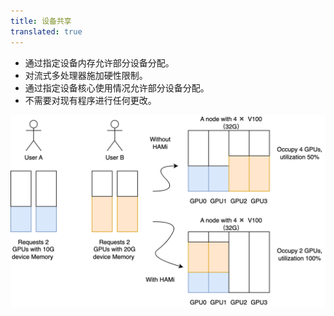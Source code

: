 ```yaml
---
title: 设备共享
translated: true
---
```


- 通过指定设备内存允许部分设备分配。
- 对流式多处理器施加硬性限制。
- 通过指定设备核心使用情况允许部分设备分配。
- 不需要对现有程序进行任何更改。

![img](../resources/example.png)

